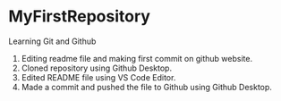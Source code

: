 # MyFirstRepository
Learning Git and Github  
1. Editing readme file and making first commit on github website.  
2. Cloned repository using Github Desktop.  
3. Edited README file using VS Code Editor.
4. Made a commit and pushed the file to Github using Github Desktop.  
